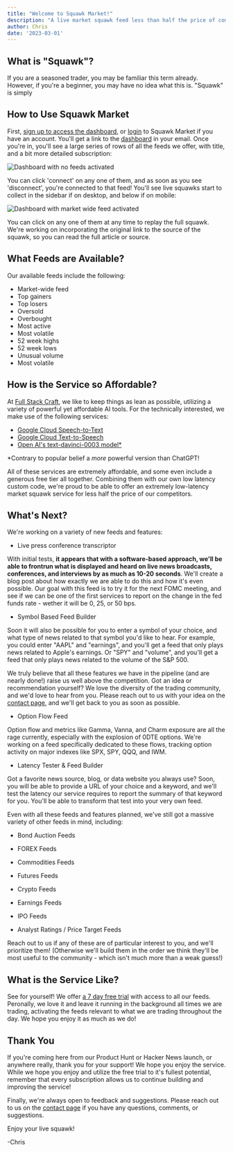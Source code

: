 ```yaml
---
title: "Welcome to Squawk Market!"
description: "A live market squawk feed less than half the price of competitors. How to use our service, what it's like, and what's coming next."
author: Chris
date: '2023-03-01'
---
```


## What is "Squawk"?

If you are a seasoned trader, you may be familiar this term already. However, if you're a beginner, you may have no idea what this is. "Squawk" is simply

## How to Use Squawk Market

First, [sign up to access the dashboard](/subscribe), or [login](/login) to Squawk Market if you have an account. You'll get a link to the [dashboard](/dashboard) in your email. Once you're in, you'll see a large series of rows of all the feeds we offer, with title, and a bit more detailed subscription:

<img alt="Dashboard with no feeds activated" src="/images/activateFeeds.png" class="img-fluid border rounded p-1 m-3"/>


You can click 'connect' on any one of them, and as soon as you see 'disconnect', you're connected to that feed! You'll see live squawks start to collect in the sidebar if on desktop, and below if on mobile:

<img alt="Dashboard with market wide feed activated" src="/images/feedsActivated.png" class="img-fluid border rounded p-1 m-3"/>


You can click on any one of them at any time to replay the full squawk. We're working on incorporating the original link to the source of the squawk, so you can read the full article or source.

## What Feeds are Available?

Our available feeds include the following:

- Market-wide feed
- Top gainers
- Top losers
- Oversold
- Overbought
- Most active
- Most volatile
- 52 week highs
- 52 week lows
- Unusual volume
- Most volatile

## How is the Service so Affordable?

At [Full Stack Craft](https://fullstackcraft.com), we like to keep things as lean as possible, utilizing a variety of powerful yet affordable AI tools. For the technically interested, we make use of the following services:

- [Google Cloud Speech-to-Text](https://cloud.google.com/speech-to-text)
- [Google Cloud Text-to-Speech](https://cloud.google.com/text-to-speech)
- [Open AI's text-davinci-0003 model*](https://platform.openai.com/playground)

*Contrary to popular belief a _more_ powerful version than ChatGPT!

All of these services are extremely affordable, and some even include a generous free tier all together. Combining them with our own low latency custom code, we're proud to be able to offer an extremely low-latency market squawk service for less half the price of our competitors.

## What's Next?

We're working on a variety of new feeds and features:

- Live press conference transcriptor 

With initial tests, **it appears that with a software-based approach, we'll be able to frontrun what is displayed and heard on live news broadcasts, conferences, and interviews by as much as 10-20 seconds**. We'll create a blog post about how exactly we are able to do this and how it's even possible. Our goal with this feed is to try it for the next FOMC meeting, and see if we can be one of the first services to report on the change in the fed funds rate - wether it will be 0, 25, or 50 bps.

- Symbol Based Feed Builder

Soon it will also be possible for you to enter a symbol of your choice, and what type of news related to that symbol you'd like to hear. For example, you could enter "AAPL" and "earnings", and you'll get a feed that only plays news related to Apple's earnings. Or "SPY" and "volume", and you'll get a feed that only plays news related to the volume of the S&P 500.

We truly believe that all these features we have in the pipeline (and are nearly done!) raise us well above the competition. Got an idea or recommendation yourself? We love the diversity of the trading community, and we'd love to hear from you. Please reach out to us with your idea on the [contact page](/contact), and we'll get back to you as soon as possible.

- Option Flow Feed

Option flow and metrics like Gamma, Vanna, and Charm exposure are all the rage currently, especially with the explosion of 0DTE options. We're working on a feed specifically dedicated to these flows, tracking option activity on major indexes like SPX, SPY, QQQ, and IWM.

- Latency Tester & Feed Builder

Got a favorite news source, blog, or data website you always use? Soon, you will be able to provide a URL of your choice and a keyword, and we'll test the latency our service requires to report the summary of that keyword for you. You'll be able to transform that test into your very own feed.

Even with all these feeds and features planned, we've still got a massive variety of other feeds in mind, including:

- Bond Auction Feeds

- FOREX Feeds

- Commodities Feeds

- Futures Feeds

- Crypto Feeds

- Earnings Feeds

- IPO Feeds

- Analyst Ratings / Price Target Feeds

Reach out to us if any of these are of particular interest to you, and we'll prioritize them! (Otherwise we'll build them in the order we think they'll be most useful to the community - which isn't much more than a weak guess!)

## What is the Service Like?

See for yourself! We offer [a 7 day free trial](/subscribe) with access to all our feeds. Peronally, we love it and leave it running in the background all times we are trading, activating the feeds relevant to what we are trading throughout the day. We hope you enjoy it as much as we do!

## Thank You

If you're coming here from our Product Hunt or Hacker News launch, or anywhere really, thank you for your support! We hope you enjoy the service. While we hope you enjoy and utilize the free trial to it's fullest potential, remember that every subscription allows us to continue building and improving the service! 

Finally, we're always open to feedback and suggestions. Please reach out to us on the [contact page](/contact) if you have any questions, comments, or suggestions.

Enjoy your live squawk!

-Chris